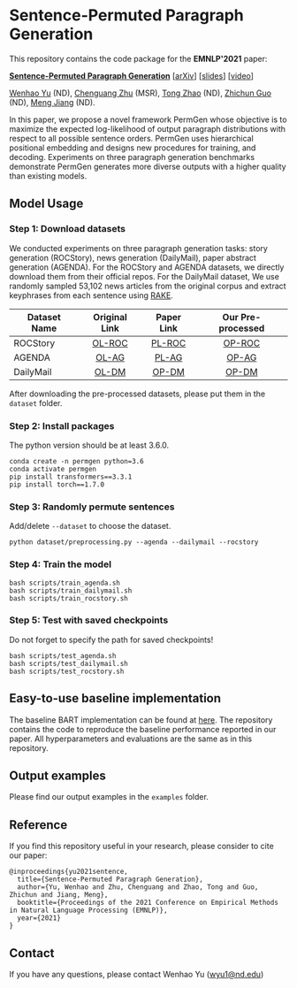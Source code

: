# Sentence-Permuted Paragraph Generation

This repository contains the code package for the **EMNLP'2021** paper:

**[Sentence-Permuted Paragraph Generation](https://arxiv.org/pdf/2104.07228.pdf)** \[[arXiv](https://arxiv.org/pdf/2104.07228.pdf)\] \[[slides]()\] \[[video]()\]

[Wenhao Yu](https://wyu97.github.io/) (ND), [Chenguang Zhu](https://www.microsoft.com/en-us/research/people/chezhu/) (MSR), [Tong Zhao](https://tzhao.io/) (ND), [Zhichun Guo](https://scholar.google.com/citations?user=BOFfWR0AAAAJ&hl=en&oi=ao) (ND), [Meng Jiang](http://meng-jiang.com/) (ND).

In this paper, we propose a novel framework PermGen whose objective is to maximize the expected log-likelihood of output paragraph distributions with respect to all possible sentence orders. PermGen uses hierarchical positional embedding and designs new procedures for training, and decoding. Experiments on three paragraph generation benchmarks demonstrate PermGen generates more diverse outputs with a higher quality than existing models.

## Model Usage 

### Step 1: Download datasets
We conducted experiments on three paragraph generation tasks: story generation (ROCStory), news generation (DailyMail), paper abstract generation (AGENDA). For the ROCStory and AGENDA datasets, we directly download them from their official repos. For the DailyMail dataset, We use randomly sampled 53,102 news articles from the original corpus and extract keyphrases from each sentence using [RAKE](https://citeseerx.ist.psu.edu/viewdoc/download?doi=10.1.1.657.8134&rep=rep1&type=pdf). 


| Dataset Name | Original Link | Paper Link | Our Pre-processed | 
| ---------- | :-----------:  | :-----------: | :-----------: |
| ROCStory | [OL-ROC](https://bitbucket.org/VioletPeng/language-model/src/master/) | [PL-ROC](https://arxiv.org/pdf/1811.05701.pdf) | [OP-ROC](https://drive.google.com/drive/folders/1hQ4OMdJZCe9DhzLpv5Wkg-2rufVFePpE?usp=sharing) |
| AGENDA | [OL-AG](https://github.com/rikdz/GraphWriter) | [PL-AG](https://arxiv.org/pdf/1904.02342.pdf) | [OP-AG](https://drive.google.com/drive/folders/1ydkQSBuHlkteGN07Ul57_Qdz64N2zTJu?usp=sharing) |
| DailyMail | [OL-DM](https://www.tensorflow.org/datasets/catalog/cnn_dailymail) | [OP-DM](https://arxiv.org/pdf/1704.04368.pdf) | [OP-DM](https://drive.google.com/drive/folders/1GXColf7nfNAC5E0NCGBHgijzwR8wQqUj?usp=sharing) |

After downloading the pre-processed datasets, please put them in the `dataset` folder. 


### Step 2: Install packages
The python version should be at least 3.6.0.
```
conda create -n permgen python=3.6
conda activate permgen
pip install transformers==3.3.1
pip install torch==1.7.0
```

### Step 3: Randomly permute sentences
Add/delete `--dataset` to choose the dataset.
```
python dataset/preprocessing.py --agenda --dailymail --rocstory
```

### Step 4: Train the model
```
bash scripts/train_agenda.sh
bash scripts/train_dailymail.sh
bash scripts/train_rocstory.sh
```

### Step 5: Test with saved checkpoints
Do not forget to specify the path for saved checkpoints!
```
bash scripts/test_agenda.sh
bash scripts/test_dailymail.sh
bash scripts/test_rocstory.sh
```

## Easy-to-use baseline implementation 

The baseline BART implementation can be found at [here](https://github.com/wyu97/Easy-use-BART). The repository contains the code to reproduce the baseline performance reported in our paper. All hyperparameters and evaluations are the same as in this repository.

## Output examples

Please find our output examples in the `examples` folder.

## Reference
If you find this repository useful in your research, please consider to cite our paper:

```
@inproceedings{yu2021sentence,
  title={Sentence-Permuted Paragraph Generation},
  author={Yu, Wenhao and Zhu, Chenguang and Zhao, Tong and Guo, Zhichun and Jiang, Meng},
  booktitle={Proceedings of the 2021 Conference on Empirical Methods in Natural Language Processing (EMNLP)},
  year={2021}
}
```

## Contact
If you have any questions, please contact Wenhao Yu (wyu1@nd.edu)
